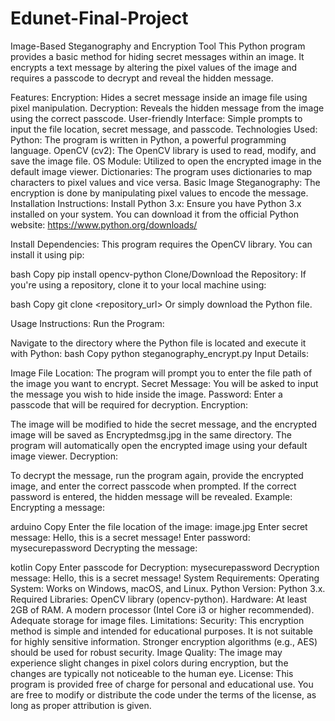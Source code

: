 # Edunet-Final-Project
Image-Based Steganography and Encryption Tool
This Python program provides a basic method for hiding secret messages within an image. It encrypts a text message by altering the pixel values of the image and requires a passcode to decrypt and reveal the hidden message.

Features:
Encryption: Hides a secret message inside an image file using pixel manipulation.
Decryption: Reveals the hidden message from the image using the correct passcode.
User-friendly Interface: Simple prompts to input the file location, secret message, and passcode.
Technologies Used:
Python: The program is written in Python, a powerful programming language.
OpenCV (cv2): The OpenCV library is used to read, modify, and save the image file.
OS Module: Utilized to open the encrypted image in the default image viewer.
Dictionaries: The program uses dictionaries to map characters to pixel values and vice versa.
Basic Image Steganography: The encryption is done by manipulating pixel values to encode the message.
Installation Instructions:
Install Python 3.x: Ensure you have Python 3.x installed on your system. You can download it from the official Python website: https://www.python.org/downloads/

Install Dependencies: This program requires the OpenCV library. You can install it using pip:

bash
Copy
pip install opencv-python
Clone/Download the Repository: If you're using a repository, clone it to your local machine using:

bash
Copy
git clone <repository_url>
Or simply download the Python file.

Usage Instructions:
Run the Program:

Navigate to the directory where the Python file is located and execute it with Python:
bash
Copy
python steganography_encrypt.py
Input Details:

Image File Location: The program will prompt you to enter the file path of the image you want to encrypt.
Secret Message: You will be asked to input the message you wish to hide inside the image.
Password: Enter a passcode that will be required for decryption.
Encryption:

The image will be modified to hide the secret message, and the encrypted image will be saved as Encryptedmsg.jpg in the same directory.
The program will automatically open the encrypted image using your default image viewer.
Decryption:

To decrypt the message, run the program again, provide the encrypted image, and enter the correct passcode when prompted.
If the correct password is entered, the hidden message will be revealed.
Example:
Encrypting a message:

arduino
Copy
Enter the file location of the image: image.jpg
Enter secret message: Hello, this is a secret message!
Enter password: mysecurepassword
Decrypting the message:

kotlin
Copy
Enter passcode for Decryption: mysecurepassword
Decryption message: Hello, this is a secret message!
System Requirements:
Operating System: Works on Windows, macOS, and Linux.
Python Version: Python 3.x.
Required Libraries: OpenCV library (opencv-python).
Hardware:
At least 2GB of RAM.
A modern processor (Intel Core i3 or higher recommended).
Adequate storage for image files.
Limitations:
Security: This encryption method is simple and intended for educational purposes. It is not suitable for highly sensitive information. Stronger encryption algorithms (e.g., AES) should be used for robust security.
Image Quality: The image may experience slight changes in pixel colors during encryption, but the changes are typically not noticeable to the human eye.
License:
This program is provided free of charge for personal and educational use. You are free to modify or distribute the code under the terms of the license, as long as proper attribution is given.
